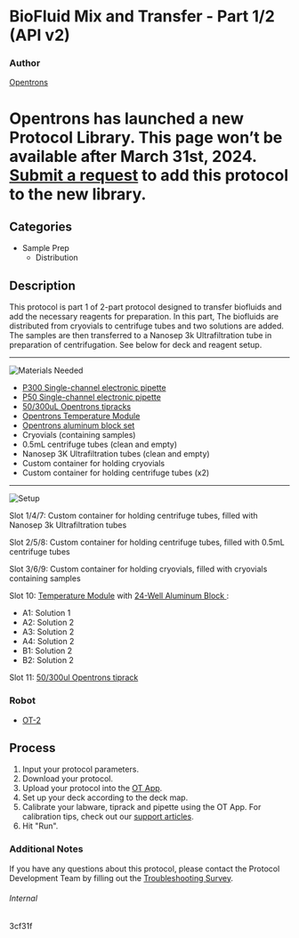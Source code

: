 # BioFluid Mix and Transfer - Part 1/2 (API v2)

### Author
[Opentrons](https://opentrons.com/)


# Opentrons has launched a new Protocol Library. This page won’t be available after March 31st, 2024. [Submit a request](https://docs.google.com/forms/d/e/1FAIpQLSdYYp9QCKow4nn0KlCVsMS3HX0eJ0N9O7-erajKvcpT0lWbSg/viewform) to add this protocol to the new library.

## Categories
* Sample Prep
	* Distribution


## Description
This protocol is part 1 of 2-part protocol designed to transfer biofluids and add the necessary reagents for preparation. In this part, The biofluids are distributed from cryovials to centrifuge tubes and two solutions are added. The samples are then transferred to a Nanosep 3k Ultrafiltration tube in preparation of centrifugation. See below for deck and reagent setup.

---
![Materials Needed](https://s3.amazonaws.com/opentrons-protocol-library-website/custom-README-images/001-General+Headings/materials.png)

* [P300 Single-channel electronic pipette](https://shop.opentrons.com/collections/ot-2-robot/products/single-channel-electronic-pipette)
* [P50 Single-channel electronic pipette](https://shop.opentrons.com/collections/ot-2-robot/products/single-channel-electronic-pipette)
* [50/300uL Opentrons tipracks](https://shop.opentrons.com/collections/opentrons-tips/products/opentrons-300ul-tips)
* [Opentrons Temperature Module](https://shop.opentrons.com/collections/hardware-modules/products/tempdeck)
* [Opentrons aluminum block set](https://shop.opentrons.com/collections/hardware-modules/products/aluminum-block-set)
* Cryovials (containing samples)
* 0.5mL centrifuge tubes (clean and empty)
* Nanosep 3K Ultrafiltration tubes (clean and empty)
* Custom container for holding cryovials
* Custom container for holding centrifuge tubes (x2)

---
![Setup](https://s3.amazonaws.com/opentrons-protocol-library-website/custom-README-images/001-General+Headings/Setup.png)

Slot 1/4/7: Custom container for holding centrifuge tubes, filled with Nanosep 3k Ultrafiltration tubes

Slot 2/5/8: Custom container for holding centrifuge tubes, filled with 0.5mL centrifuge tubes

Slot 3/6/9: Custom container for holding cryovials, filled with cryovials containing samples

Slot 10: [Temperature Module](https://shop.opentrons.com/collections/hardware-modules/products/tempdeck) with [24-Well Aluminum Block ](https://shop.opentrons.com/collections/hardware-modules/products/aluminum-block-set):
* A1: Solution 1
* A2: Solution 2
* A3: Solution 2
* A4: Solution 2
* B1: Solution 2
* B2: Solution 2

Slot 11: [50/300ul Opentrons tiprack](https://shop.opentrons.com/collections/opentrons-tips/products/opentrons-300ul-tips)


### Robot
* [OT-2](https://opentrons.com/ot-2)

## Process

1. Input your protocol parameters.
2. Download your protocol.
3. Upload your protocol into the [OT App](https://opentrons.com/ot-app).
4. Set up your deck according to the deck map.
5. Calibrate your labware, tiprack and pipette using the OT App. For calibration tips, check out our [support articles](https://support.opentrons.com/en/collections/1559720-guide-for-getting-started-with-the-ot-2).
6. Hit "Run".

### Additional Notes

If you have any questions about this protocol, please contact the Protocol Development Team by filling out the [Troubleshooting Survey](https://protocol-troubleshooting.paperform.co/).

###### Internal
3cf31f